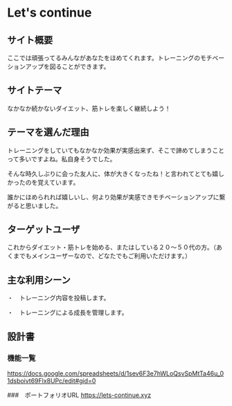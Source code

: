 # Let's continue

## サイト概要
ここでは頑張ってるみんながあなたをほめてくれます。トレーニングのモチベーションアップを図ることができます。

## サイトテーマ
なかなか続かないダイエット、筋トレを楽しく継続しよう！

## テーマを選んだ理由
トレーニングをしていてもなかなか効果が実感出来ず、そこで諦めてしまうことって多いですよね。私自身そうでした。

そんな時久しぶりに会った友人に、体が大きくなったね！と言われてとても嬉しかったのを覚えています。

誰かにほめられれば嬉しいし、何より効果が実感できモチベーションアップに繋がると思いました。

## ターゲットユーザ
これからダイエット・筋トレを始める、またはしている２０〜５０代の方。（あくまでもメインユーザーなので、どなたでもご利用いただけます。）

## 主な利用シーン
・　トレーニング内容を投稿します。

・　トレーニングによる成長を管理します。

## 設計書

### 機能一覧
https://docs.google.com/spreadsheets/d/1sev6F3e7hWLoQsvSpMtTa46u_01dsboivt69Flx8UPc/edit#gid=0

###　ポートフォリオURL
https://lets-continue.xyz
